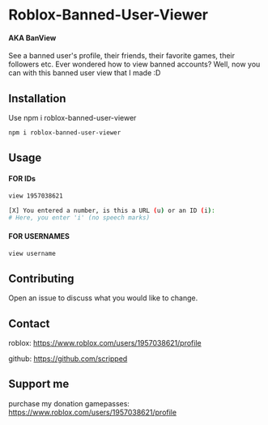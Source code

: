# Roblox-Banned-User-Viewer
#### AKA BanView
See a banned user's profile, their friends, their favorite games, their followers etc.
Ever wondered how to view banned accounts? Well, now you can with this banned user view that I made :D

## Installation

Use npm i roblox-banned-user-viewer

```bash
npm i roblox-banned-user-viewer
```

## Usage
#### FOR IDs
```bash
view 1957038621

[X] You entered a number, is this a URL (u) or an ID (i):
# Here, you enter 'i' (no speech marks)
```
#### FOR USERNAMES
```bash
view username
```

## Contributing
Open an issue to discuss what you would like to change.

## Contact
roblox: https://www.roblox.com/users/1957038621/profile

github: https://github.com/scripped

## Support me
purchase my donation gamepasses: https://www.roblox.com/users/1957038621/profile
